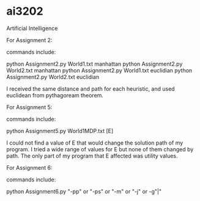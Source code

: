 # ai3202
Artificial Intelligence

For Assignment 2:

commands include:

python Assignment2.py World1.txt manhattan
python Assignment2.py World2.txt manhattan
python Assignment2.py World1.txt euclidian
python Assignment2.py World2.txt euclidian

I received the same distance and path for each heuristic, and used euclidean from pythagoream theorem.

For Assignment 5:

commands include:

python Assignment5.py World1MDP.txt [E]

I could not find a value of E that would change the solution path of my program. I tried a wide range of values
for E but none of them changed by path. The only part of my program that E affected was utility values.

For Assignment 6:

commands include:

python Assignment6.py "-pp" or "-ps" or "-m" or "-j" or -g"|"
